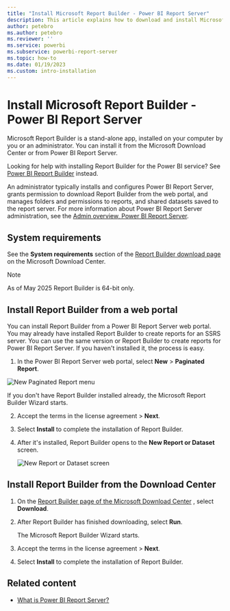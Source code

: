 ```yaml
---
title: "Install Microsoft Report Builder - Power BI Report Server"
description: This article explains how to download and install Microsoft Report Builder for Power BI Report Server.
author: petebro
ms.author: petebro
ms.reviewer: ''
ms.service: powerbi
ms.subservice: powerbi-report-server
ms.topic: how-to
ms.date: 01/19/2023
ms.custom: intro-installation
---
```


# Install Microsoft Report Builder - Power BI Report Server

Microsoft Report Builder is a stand-alone app, installed on your computer by you or an administrator. You can install it from the Microsoft Download Center or from Power BI Report Server.  

Looking for help with installing Report Builder for the Power BI service? See [Power BI Report Builder](../paginated-reports/report-builder-power-bi.md) instead.
  
An administrator typically installs and configures Power BI Report Server, grants permission to download Report Builder from the web portal, and manages folders and permissions to reports, and shared datasets saved to the report server. For more information about Power BI Report Server administration, see the [Admin overview, Power BI Report Server](admin-handbook-overview.md).  

 
## System requirements
  
See the **System requirements** section of the [Report Builder download page](https://go.microsoft.com/fwlink/?LinkID=734968) on the Microsoft Download Center.

> [!NOTE]
> As of May 2025 Report Builder is 64-bit only.
 
## Install Report Builder from a web portal
  
You can install Report Builder from a Power BI Report Server web portal. You may already have installed Report Builder to create reports for an SSRS server. You can use the same version or Report Builder to create reports for Power BI Report Server. If you haven't installed it, the process is easy.

1. In the Power BI Report Server web portal, select **New** > **Paginated Report**.

![New Paginated Report menu](media/quickstart-create-paginated-report/reportserver-new-paginated-report-menu.png)
   
If you don't have Report Builder installed already, the Microsoft Report Builder Wizard starts.  

2.  Accept the terms in the license agreement > **Next**.  
 
3.  Select **Install** to complete the installation of Report Builder.  

4. After it's installed, Report Builder opens to the **New Report or Dataset** screen.

    ![New Report or Dataset screen](media/quickstart-create-paginated-report/reportserver-paginated-new-report-screen.png)
   
   
##  <a name="download"></a> Install Report Builder from the Download Center  
  
1.  On  the [Report Builder page of the Microsoft Download Center](https://go.microsoft.com/fwlink/?LinkID=734968) , select **Download**.  
  
2.  After Report Builder has finished downloading, select  **Run**.  
  
     The Microsoft Report Builder Wizard starts.  
  
3.  Accept the terms in the license agreement > **Next**.  
 
5.  Select **Install** to complete the installation of Report Builder.  
 

## Related content

- [What is Power BI Report Server?](get-started.md)
